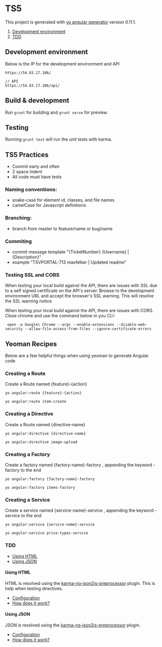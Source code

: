 # TS5

This project is generated with [yo angular generator](https://github.com/yeoman/generator-angular)
version 0.11.1.

1.  [Development environment](section1)
2.  [TDD](section2) 

## Development environment
Below is the IP for the development environment and API

    https://54.83.17.106/

    // API
    https://54.83.17.106/api/

## Build & development

Run `grunt` for building and `grunt serve` for preview.

## Testing

Running `grunt test` will run the unit tests with karma.

## TS5 Practices

- Commit early and often
- 2 space indent
- All code must have tests

### Naming conventions:

 - snake-case for element id, classes, and file names
 - camelCase for Javascript definitions

### Branching:

 - branch from master to feature/name or bug/name

### Commiting

 - commit message template "{TicketNumber} {Username} | {Description}"
 - example "TSVPORTAL-713 maxfelker | Updated readme"

### Testing SSL and CORS
When testing your local build against the API, there are issues with SSL due to a self signed certificate on the API's server. Browse to the development environment URL and accept the browser's SSL warning. This will resolve the SSL warning notice

When testing your local build against the API, there are issues with CORS. Close chrome and use the command below in you CLI:

     open -a Google\ Chrome --args --enable-extensions --disable-web-security --allow-file-access-from-files --ignore-certificate-errors

## Yeoman Recipes
Below are a few helpful things when using yeoman to generate Angular code

### Creating a Route
Create a Route named {feature}-{action}

    yo angular:route {feature}-{action}

    yo angular:route item-create

### Creating a Directive
Create a Route named {directive-name}

    yo angular:directive {directive-name}

    yo angular:directive image-upload

### Creating a Factory
Create a factory named {factory-name}-factory , appending the keyword -factory to the end

    yo angular:factory {factory-name}-factory

    yo angular:factory items-factory

### Creating a Service
Create a service named {service-name}-service , appending the keyword -service to the end

    yo angular:service {service-name}-service

    yo angular:service price-types-service

### <a name="section2"></a>TDD
*   [Using HTML](html2js)
*   [Using JSON](json2js)

#### <a name="html2js"></a>Using HTML
HTML is resolved using the [karma-ng-json2js-preprocessor](https://www.npmjs.com/package/karma-ng-html2js-preprocessor) 
plugin. This is help when testing directives.

*   [Configuration](https://www.npmjs.com/package/karma-ng-html2js-preprocessor#configuration)
*   [How does it work?](https://www.npmjs.com/package/karma-ng-html2js-preprocessor#how-does-it-work)

#### <a name="json2js"></a>Using JSON
JSON is resolved using the [karma-ng-json2js-preprocessor](https://www.npmjs.com/package/karma-ng-json2js-preprocessor) 
plugin.

*   [Configuration](https://www.npmjs.com/package/karma-ng-json2js-preprocessor#configuration)
*   [How does it work?](https://www.npmjs.com/package/karma-ng-json2js-preprocessor#how-does-it-work)


